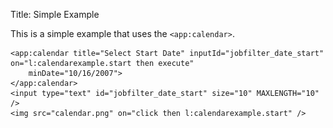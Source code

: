 Title: Simple Example

This is a simple example that uses the `<app:calendar>`.
	
	<app:calendar title="Select Start Date" inputId="jobfilter_date_start" on="l:calendarexample.start then execute"
		minDate="10/16/2007">
	</app:calendar>
	<input type="text" id="jobfilter_date_start" size="10" MAXLENGTH="10" />
	<img src="calendar.png" on="click then l:calendarexample.start" />

